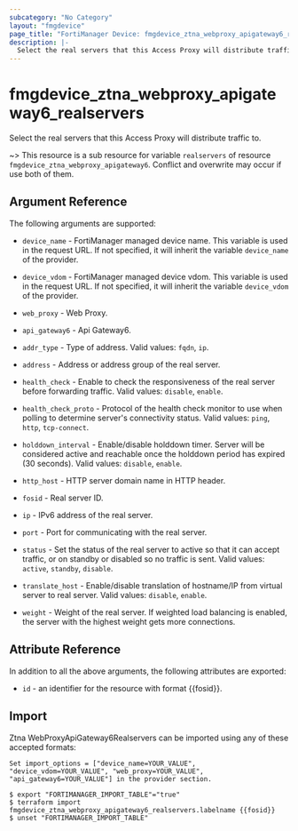 ```yaml
---
subcategory: "No Category"
layout: "fmgdevice"
page_title: "FortiManager Device: fmgdevice_ztna_webproxy_apigateway6_realservers"
description: |-
  Select the real servers that this Access Proxy will distribute traffic to.
---
```


# fmgdevice_ztna_webproxy_apigateway6_realservers
Select the real servers that this Access Proxy will distribute traffic to.

~> This resource is a sub resource for variable `realservers` of resource `fmgdevice_ztna_webproxy_apigateway6`. Conflict and overwrite may occur if use both of them.



## Argument Reference


The following arguments are supported:

* `device_name` - FortiManager managed device name. This variable is used in the request URL. If not specified, it will inherit the variable `device_name` of the provider.
* `device_vdom` - FortiManager managed device vdom. This variable is used in the request URL. If not specified, it will inherit the variable `device_vdom` of the provider.
* `web_proxy` - Web Proxy.
* `api_gateway6` - Api Gateway6.

* `addr_type` - Type of address. Valid values: `fqdn`, `ip`.

* `address` - Address or address group of the real server.
* `health_check` - Enable to check the responsiveness of the real server before forwarding traffic. Valid values: `disable`, `enable`.

* `health_check_proto` - Protocol of the health check monitor to use when polling to determine server's connectivity status. Valid values: `ping`, `http`, `tcp-connect`.

* `holddown_interval` - Enable/disable holddown timer. Server will be considered active and reachable once the holddown period has expired (30 seconds). Valid values: `disable`, `enable`.

* `http_host` - HTTP server domain name in HTTP header.
* `fosid` - Real server ID.
* `ip` - IPv6 address of the real server.
* `port` - Port for communicating with the real server.
* `status` - Set the status of the real server to active so that it can accept traffic, or on standby or disabled so no traffic is sent. Valid values: `active`, `standby`, `disable`.

* `translate_host` - Enable/disable translation of hostname/IP from virtual server to real server. Valid values: `disable`, `enable`.

* `weight` - Weight of the real server. If weighted load balancing is enabled, the server with the highest weight gets more connections.


## Attribute Reference

In addition to all the above arguments, the following attributes are exported:
* `id` - an identifier for the resource with format {{fosid}}.

## Import

Ztna WebProxyApiGateway6Realservers can be imported using any of these accepted formats:
```
Set import_options = ["device_name=YOUR_VALUE", "device_vdom=YOUR_VALUE", "web_proxy=YOUR_VALUE", "api_gateway6=YOUR_VALUE"] in the provider section.

$ export "FORTIMANAGER_IMPORT_TABLE"="true"
$ terraform import fmgdevice_ztna_webproxy_apigateway6_realservers.labelname {{fosid}}
$ unset "FORTIMANAGER_IMPORT_TABLE"
```

